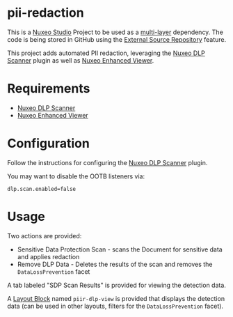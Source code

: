 # pii-redaction

This is a [Nuxeo Studio](https://doc.nuxeo.com/n/dqH) Project to be used as a [multi-layer](https://doc.nuxeo.com/n/LVQ) dependency. The code is being stored in GitHub using the [External Source Repository](https://doc.nuxeo.com/n/ZB4) feature.

This project adds automated PII redaction, leveraging the [Nuxeo DLP Scanner](https://github.com/nuxeo-sandbox/nuxeo-dlp-scanner) plugin as well as [Nuxeo Enhanced Viewer](https://doc.nuxeo.com/n/QyI).

# Requirements

* [Nuxeo DLP Scanner](https://github.com/nuxeo-sandbox/nuxeo-dlp-scanner)
* [Nuxeo Enhanced Viewer](https://doc.nuxeo.com/n/QyI)

# Configuration

Follow the instructions for configuring the [Nuxeo DLP Scanner](https://github.com/nuxeo-sandbox/nuxeo-dlp-scanner) plugin.

You may want to disable the OOTB listeners via:

```
dlp.scan.enabled=false
```

# Usage

Two actions are provided:

* Sensitive Data Protection Scan - scans the Document for sensitive data and applies redaction
* Remove DLP Data - Deletes the results of the scan and removes the `DataLossPrevention` facet

A tab labeled "SDP Scan Results" is provided for viewing the detection data.

A [Layout Block](https://doc.nuxeo.com/studio/ui-designer/#layout-blocks) named `piir-dlp-view` is provided that displays the detection data (can be used in other layouts, filters for the `DataLossPrevention` facet).
